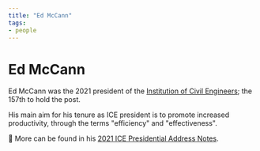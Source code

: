 ```yaml
---
title: "Ed McCann"
tags: 
- people
---
```

# Ed McCann

Ed McCann was the 2021 president of the [Institution of Civil Engineers](notes/Institution%20of%20Civil%20Engineers.md); the 157th to hold the post.

His main aim for his tenure as ICE president is to promote increased productivity, through the terms "efficiency" and "effectiveness".

📝 More can be found in his [2021 ICE Presidential Address Notes](notes/2021%20ICE%20Presidential%20Address%20Notes.md).







